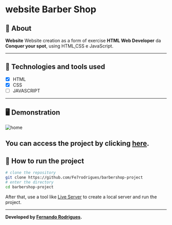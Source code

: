 # website Barber Shop

## 📖 About  
**Website** Website creation as a form of exercise **HTML Web Developer** da **Conquer your spot**, using HTML,CSS e JavaScript.

---

## 🚀 Technologies and tools used

- [x] HTML
- [x] CSS
- [ ] JAVASCRIPT

---

## 🖥️ Demonstration

![home]()

You can access the project by clicking [here](https://fe7rodrigues.github.io/barbershop-project/).
---

## 🔧 How to run the project

```bash
# clone the repository
git clone https://github.com/Fe7rodrigues/barbershop-project
# enter the directory
cd barbershop-project
```
After that, use a tool like [Live Server](https://marketplace.visualstudio.com/items?itemName=ritwickdey.LiveServer) to create a local server and run the project.

---

**Developed by [Fernando Rodrigues](https://github.com/Fe7rodrigues).**
